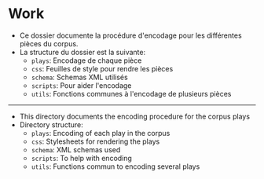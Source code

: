 # Work

- Ce dossier documente la procédure d'encodage pour les différentes pièces du corpus.
- La structure du dossier est la suivante:
    - `plays`: Encodage de chaque pièce
    - `css`: Feuilles de style pour rendre les pièces
    - `schema`: Schemas XML utilisés
    - `scripts`: Pour aider l'encodage
    - `utils`: Fonctions communes à l'encodage de plusieurs pièces

---

- This directory documents the encoding procedure for the corpus plays
- Directory structure:
    - `plays`: Encoding of each play in the corpus
    - `css`: Stylesheets for rendering the plays
    - `schema`: XML schemas used
    - `scripts`: To help with encoding
    - `utils`: Functions commun to encoding several plays
